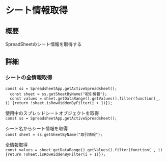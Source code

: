 # シート情報取得
## 概要
SpreadSheetのシート情報を取得する
## 詳細
### シートの全情報取得
```
const ss = SpreadsheetApp.getActiveSpreadsheet();
  const sheet = ss.getSheetByName("取引情報");
  const values = sheet.getDataRange().getValues().filter(function(_, i) {return !sheet.isRowHiddenByFilter(i + 1)});
```
使用中のスプレッドシートオブジェクトを取得  
`const ss = SpreadsheetApp.getActiveSpreadsheet();`

シート名からシート情報を取得  
`const sheet = ss.getSheetByName("取引情報");`

全情報取得  
`const values = sheet.getDataRange().getValues().filter(function(_, i) {return !sheet.isRowHiddenByFilter(i + 1)});`

